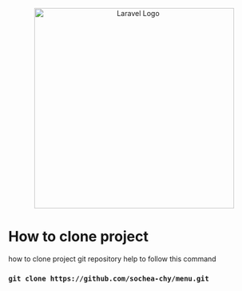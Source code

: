 <p align="center"><img src="https://image.pngaaa.com/904/2275904-middle.png" width="400" alt="Laravel Logo"></p>

# How to clone project

how to clone project git repository help to follow this command

### `git clone https://github.com/sochea-chy/menu.git`
